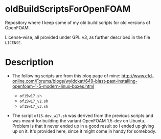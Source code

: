 oldBuildScriptsForOpenFOAM
==========================

Repository where I keep some of my old build scripts for old versions of OpenFOAM.

License-wise, all provided under GPL v3, as further described in the file `LICENSE`.

Description
===========

  * The following scripts are from this blog page of mine: http://www.cfd-online.com/Forums/blogs/wyldckat/649-blast-past-installing-openfoam-1-5-modern-linux-boxes.html
    * `of15w17.sh`
    * `of15w17_v2.sh`
    * `of15w17_v3.sh`

  * The script `of15-dev_w17.sh` was derived from the previous scripts and was meant for building the variant OpenFOAM 1.5-dev on Ubuntu. Problem is that it never ended up in a good result so I ended up giving up on it. It's provided here, since it might come in handy for somebody.
